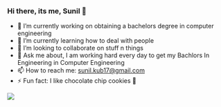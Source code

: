 ### Hi there, its me, Sunil 👋

- 🔭 I’m currently working on obtaining a bachelors degree in computer engineering
- 🌱 I’m currently learning how to deal with people
- 👯 I’m looking to collaborate on stuff n things
- 💬 Ask me about, I am working hard every day to get my Bachlors In Engineering in Computer Engineering
- 📫 How to reach me: sunil.kub17@gmail.com
- ⚡ Fun fact: I like chocolate chip cookies 🍪 


<img src="https://media2.giphy.com/media/v1.Y2lkPTc5MGI3NjExaDB3cDduNDJ6dWVsY3pydW5wZml1eGEyZGM2ZWJyY20zenhyam95diZlcD12MV9pbnRlcm5hbF9naWZfYnlfaWQmY3Q9Zw/2IudUHdI075HL02Pkk/giphy.gif"/>
